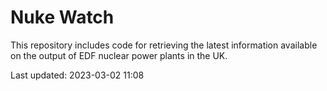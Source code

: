 # Nuke Watch

This repository includes code for retrieving the latest information available on the output of EDF nuclear power plants in the UK.

Last updated: 2023-03-02 11:08